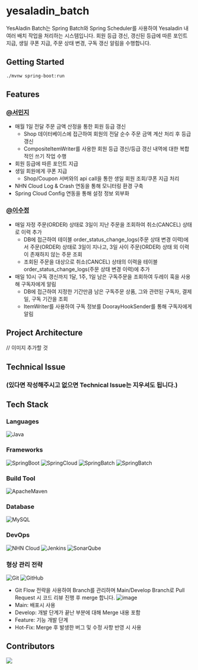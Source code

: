# yesaladin_batch
YesAladin Batch는 Spring Batch와 Spring Scheduler를 사용하여 Yesaladin 내 여러 배치 작업을 처리하는 시스템입니다. 회원 등급 갱신, 갱신된 등급에 따른 포인트 지급, 생일 쿠폰 지급, 주문 상태 변경, 구독 갱신 알림을 수행합니다.

## Getting Started
```bash
./mvnw spring-boot:run
```

## Features
### [@서민지](https://github.com/narangd0)

- 매월 1일 전달 주문 금액 산정을 통한 회원 등급 갱신
  - Shop 데이터베이스에 접근하여 회원의 전달 순수 주문 금액 계산 처리 후 등급 갱신
  - CompositeItemWriter를 사용한 회원 등급 갱신/등급 갱신 내역에 대한 복합적인 쓰기 작업 수행
- 회원 등급에 따른 포인트 지급
- 생일 회원에게 쿠폰 지급
  - Shop/Coupon 서버와의 api call을 통한 생일 회원 조회/쿠폰 지급 처리
- NHN Cloud Log & Crash 연동을 통해 모니터링 환경 구축
- Spring Cloud Config 연동을 통해 설정 정보 외부화

### [@이수정](https://github.com/sujeong68)

- 매일 자정 주문(ORDER) 상태로 3일이 지난 주문을 조회하여 취소(CANCEL) 상태로 이력 추가
  - DB에 접근하여 테이블 order_status_change_logs(주문 상태 변경 이력)에서 주문(ORDER) 상태로 3일이 지나고, 3일 사이 주문(ORDER) 상태 외 이력이 존재하지 않는 주문 조회
  - 조회된 주문을 대상으로 취소(CANCEL) 상태의 이력을 테이블 order_status_change_logs(주문 상태 변경 이력)에 추가
- 매일 10시 구독 갱신까지 1달, 1주, 1일 남은 구독주문을 조회하여 두레이 훅을 사용해 구독자에게 알림
  - DB에 접근하여 지정한 기간만큼 남은 구독주문 상품, 그와 관련된 구독자, 결제일, 구독 기간을 조회
  - ItemWriter를 사용하여 구독 정보를 DoorayHookSender를 통해 구독자에게 알림

## Project Architecture

// 이미지 추가할 것
![]()

## Technical Issue

### (있다면 작성해주시고 없으면 Technical Issue는 지우셔도 됩니다.)

## Tech Stack

### Languages

![Java](https://img.shields.io/badge/Java-007396?style=flat-square&logo=Java)

### Frameworks

![SpringBoot](https://img.shields.io/badge/Spring%20Boot-6DB33F?style=flat&logo=SpringBoot&logoColor=white)
![SpringCloud](https://img.shields.io/badge/Spring%20Cloud-6DB33F?style=flat&logo=Spring&logoColor=white)
![SpringBatch](https://img.shields.io/badge/Spring%20Batch-6DB33F?style=flat&logo=Spring&logoColor=white)
![SpringBatch](https://img.shields.io/badge/Spring%20Scheduler-6DB33F?style=flat&logo=Spring&logoColor=white)

### Build Tool

![ApacheMaven](https://img.shields.io/badge/Maven-C71A36?style=flat&logo=ApacheMaven&logoColor=white)

### Database

![MySQL](http://img.shields.io/badge/MySQL-4479A1?style=flat-square&logo=MySQL&logoColor=white)

### DevOps

![NHN Cloud](https://img.shields.io/badge/-NHN%20Cloud-blue?style=flat&logo=iCloud&logoColor=white)
![Jenkins](http://img.shields.io/badge/Jenkins-D24939?style=flat-square&logo=Jenkins&logoColor=white)
![SonarQube](https://img.shields.io/badge/SonarQube-4E98CD?style=flat&logo=SonarQube&logoColor=white)

### 형상 관리 전략

![Git](https://img.shields.io/badge/Git-F05032?style=flat&logo=Git&logoColor=white)
![GitHub](https://img.shields.io/badge/GitHub-181717?style=flat&logo=GitHub&logoColor=white)

- Git Flow 전략을 사용하여 Branch를 관리하며 Main/Develop Branch로 Pull Request 시 코드 리뷰 진행 후 merge 합니다.
  ![image](https://user-images.githubusercontent.com/60968342/219870689-9b9d709c-aa55-47db-a356-d1186b434b4a.png)
- Main: 배포시 사용
- Develop: 개발 단계가 끝난 부분에 대해 Merge 내용 포함
- Feature: 기능 개발 단계
- Hot-Fix: Merge 후 발생한 버그 및 수정 사항 반영 시 사용

## Contributors

<a href="https://github.com/NHN-YesAladin/yesaladin_batch/graphs/contributors">
  <img src="https://contrib.rocks/image?repo=NHN-YesAladin/yesaladin_front" />
</a>

